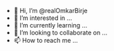 - 👋 Hi, I’m @realOmkarBirje
- 👀 I’m interested in ...
- 🌱 I’m currently learning ...
- 💞️ I’m looking to collaborate on ...
- 📫 How to reach me ...

<!---
realOmkarBirje/realOmkarBirje is a ✨ special ✨ repository because its `README.md` (this file) appears on your GitHub profile.
You can click the Preview link to take a look at your changes.
--->
